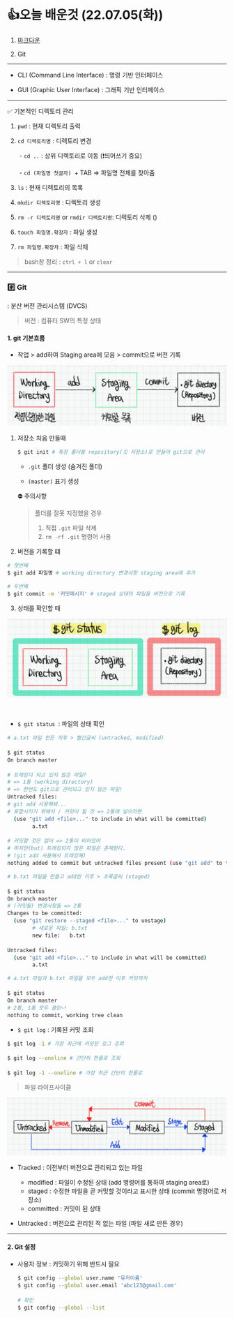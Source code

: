 # 	👍오늘 배운것 (22.07.05(화))

1. [마크다운](./markdown.md)

2. Git

   

---



- CLI (Command Line Interface) : 명령 기반 인터페이스

- GUI (Graphic User Interface) : 그래픽 기반 인터페이스

  

---



✅ 기본적인 디렉토리 관리

1. `pwd` : 현재 디렉토리 출력

2. `cd 디렉토리명` : 디렉토리 변경

   ​	- `cd ..` : 상위 디렉토리로 이동 (❗띄어쓰기 중요)

   ​	- `cd (파일명 첫글자) `+ TAB => 파일명 전체를 찾아줌

3.  `ls` : 현재 디렉토리의 목록

4.  `mkdir 디렉토리명` : 디렉토리 생성

5.  `rm -r 디렉토리명`  or `rmdir 디렉토리명`: 디렉토리 삭제 ()

6. `touch 파일명.확장자` : 파일 생성

7. `rm 파일명.확장자` : 파일 삭제

   

> bash창 정리 : `ctrl + l` or `clear`  



---



### #️⃣ Git

: 분산 버전 관리시스템 (DVCS)

> 버전 : 컴퓨터 SW의 특정 상태



#### 1. git 기본흐름

- 작업 > add하여 Staging area에 모음 > commit으로 버전 기록 

![1](TIL_220705.assets/KakaoTalk_20220706_110959410.jpg)



1. 저장소 처음 만들때

   ```bash
   $ git init # 특정 폴더를 repository(깃 저장소)로 만들어 git으로 관리
   ```

   - `.git` 폴더 생성 (숨겨진 폴더)

   - `(master)` 표기 생성 

     

   ⛔ 주의사항

   > 폴더를 잘못 지정했을 경우 
   >
   > 1. 직접 `.git` 파일 삭제 
   > 2. `rm -rf .git` 명령어 사용

   

2.  버전을 기록할 떄

   ```bash
   # 첫번째
   $ git add 파일명 # working directory 변경사항 staging area에 추가
   ```

   ```bash
   # 두번째
   $ git commit -m '커밋메시지' # staged 상태의 파일을 버전으로 기록
   ```
   
   
   
3.  상태를 확인할 때


![KakaoTalk_20220706_111804542](TIL_220705.assets/KakaoTalk_20220706_111804542.jpg)

​	

- `$ git status `:  파일의 상태 확인

```bash
# a.txt 파일 만든 직후 > 빨간글씨 (untracked, modified)

$ git status
On branch master

# 트래킹이 되고 있지 않은 파일?
# => 1통 (working directory)
# => 한번도 git으로 관리되고 있지 않은 파일!
Untracked files:
# git add 사용해봐...
# 포함시키기 위해서 / 커밋이 될 것 => 2통에 넣으려면
  (use "git add <file>..." to include in what will be committed)
        a.txt

# 커밋할 것은 없어 => 2통이 비어있어
# 하지만(but) 트래킹되지 않은 파일은 존재한다. 
# (git add 사용해서 트래킹해)
nothing added to commit but untracked files present (use "git add" to track)
```

```bash
# b.txt 파일을 만들고 add한 이후 > 초록글씨 (staged)

$ git status
On branch master
# (커밋될) 변경사항들 => 2통
Changes to be committed:
  (use "git restore --staged <file>..." to unstage)
  		# 새로운 파일: b.txt
        new file:   b.txt

Untracked files:
  (use "git add <file>..." to include in what will be committed)
        a.txt
```

````bash
# a.txt 파일과 b.txt 파일을 모두 add한 이후 커밋까지

$ git status
On branch master
# 2통, 1통 모두 클린~!
nothing to commit, working tree clean
````



- `$ git log` : 기록된 커밋 조회

```bash
$ git log -1 # 가장 최근에 커밋된 로그 조회

$ git log --oneline # 간단히 한줄로 조회

$ git log -1 --oneline # 가장 최근 간단히 한줄로
```



> 파일 라이프사이클

![KakaoTalk_20220706_114334903](TIL_220705.assets/KakaoTalk_20220706_114334903.jpg)

- Tracked : 이전부터 버전으로 관리되고 있는 파일
  - modified : 파일이 수정된 상태 (add 명령어를 통하여 staging area로)
  - staged : 수정한 파일을 곧 커밋할 것이라고 표시한 상태 (commit 명령어로 저장소) 
  - committed : 커밋이 된 상태

- Untracked : 버전으로 관리된 적 없는 파일 (파일 새로 만든 경우)



---



#### 2. Git 설정

- 사용자 정보 : 커밋하기 위해 반드시 필요

  ```bash
  $ git config --global user.name '유저이름'
  $ git config --global user.email 'abc123@gmail.com'
  
  # 확인
  $ git config --global --list
  ```
  
  
  
  











